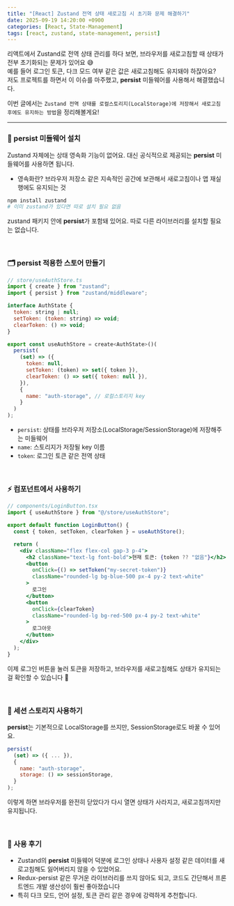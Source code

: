 ```yaml
---
title: "[React] Zustand 전역 상태 새로고침 시 초기화 문제 해결하기"
date: 2025-09-19 14:20:00 +0900
categories: [React, State-Management]
tags: [react, zustand, state-management, persist]
---
```


리액트에서 Zustand로 전역 상태 관리를 하다 보면, 브라우저를 새로고침할 때 상태가 전부 초기화되는 문제가 있어요 😅  
예를 들어 로그인 토큰, 다크 모드 여부 같은 값은 새로고침해도 유지돼야 하잖아요?  
저도 프로젝트를 하면서 이 이슈를 마주했고, **persist** 미들웨어를 사용해서 해결했습니다.

이번 글에서는 `Zustand 전역 상태를 로컬스토리지(LocalStorage)에 저장해서 새로고침 후에도 유지하는 방법`을 정리해볼게요!

---

### 💾 persist 미들웨어 설치

Zustand 자체에는 상태 영속화 기능이 없어요. 대신 공식적으로 제공되는 **persist** 미들웨어를 사용하면 됩니다.

- 영속화란? 브라우저 저장소 같은 지속적인 공간에 보관해서 새로고침이나 앱 재실행에도 유지되는 것

```bash
npm install zustand
# 이미 zustand가 있다면 따로 설치 필요 없음
```

zustand 패키지 안에 **persist**가 포함돼 있어요. 따로 다른 라이브러리를 설치할 필요는 없습니다.

<br/> 
<h3><b>🗂️ persist 적용한 스토어 만들기</b></h3>

```jsx
// store/useAuthStore.ts
import { create } from "zustand";
import { persist } from "zustand/middleware";

interface AuthState {
  token: string | null;
  setToken: (token: string) => void;
  clearToken: () => void;
}

export const useAuthStore = create<AuthState>()(
  persist(
    (set) => ({
      token: null,
      setToken: (token) => set({ token }),
      clearToken: () => set({ token: null }),
    }),
    {
      name: "auth-storage", // 로컬스토리지 key
    }
  )
);
```

<ul> 
<li><code>persist</code>: 상태를 브라우저 저장소(LocalStorage/SessionStorage)에 저장해주는 미들웨어</li>
 <li><code>name</code>: 스토리지가 저장될 key 이름</li> 
 <li><code>token</code>: 로그인 토큰 같은 전역 상태</li> 
 </ul>

<br/> 
<h3><b>⚡ 컴포넌트에서 사용하기</b></h3>

```jsx
// components/LoginButton.tsx
import { useAuthStore } from "@/store/useAuthStore";

export default function LoginButton() {
  const { token, setToken, clearToken } = useAuthStore();

  return (
    <div className="flex flex-col gap-3 p-4">
      <h2 className="text-lg font-bold">현재 토큰: {token ?? "없음"}</h2>
      <button
        onClick={() => setToken("my-secret-token")}
        className="rounded-lg bg-blue-500 px-4 py-2 text-white"
      >
        로그인
      </button>
      <button
        onClick={clearToken}
        className="rounded-lg bg-red-500 px-4 py-2 text-white"
      >
        로그아웃
      </button>
    </div>
  );
}
```

이제 로그인 버튼을 눌러 토큰을 저장하고, 브라우저를 새로고침해도 상태가 유지되는 걸 확인할 수 있습니다 🙌

<br/> 
<h3><b>🔑 세션 스토리지 사용하기</b></h3>

**persist**는 기본적으로 LocalStorage를 쓰지만, SessionStorage로도 바꿀 수 있어요.

```jsx
persist(
  (set) => ({ ... }),
  {
    name: "auth-storage",
    storage: () => sessionStorage,
  }
);
```

이렇게 하면 브라우저를 완전히 닫았다가 다시 열면 상태가 사라지고, 새로고침까지만 유지됩니다.

<br/> 
<h3><b>📝 사용 후기</b></h3>

- Zustand의 **persist** 미들웨어 덕분에 로그인 상태나 사용자 설정 같은 데이터를 새로고침해도 잃어버리지 않을 수 있었어요.<br/>
- Redux-persist 같은 무거운 라이브러리를 쓰지 않아도 되고, 코드도 간단해서 프론트엔드 개발 생산성이 훨씬 좋아졌습니다<br/>
- 특히 다크 모드, 언어 설정, 토큰 관리 같은 경우에 강력하게 추천합니다.
